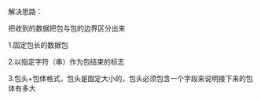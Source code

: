 解决思路：

把收到的数据把包与包的边界区分出来

1.固定包长的数据包

2.以指定字符（串）作为包结束的标志

3.包头+包体格式，包头是固定大小的，包头必须包含一个字段来说明接下来的包体有多大

